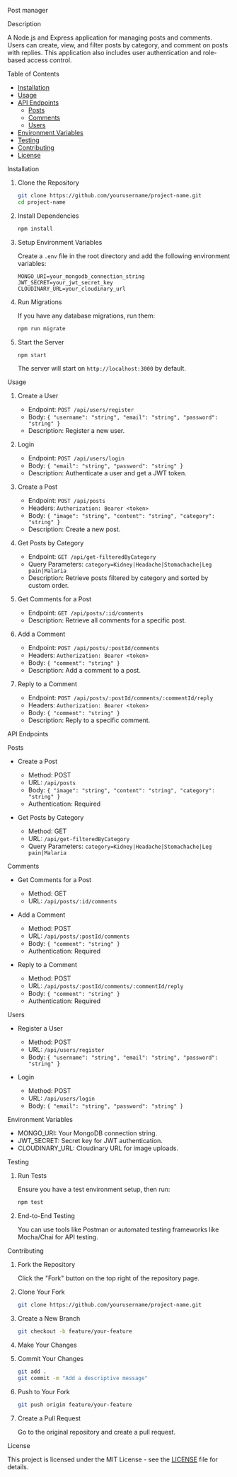 Post manager

Description

A Node.js and Express application for managing posts and comments. Users can create, view, and filter posts by category, and comment on posts with replies. This application also includes user authentication and role-based access control.

Table of Contents

- [Installation](installation)
- [Usage](usage)
- [API Endpoints](api-endpoints)
  - [Posts](posts)
  - [Comments](comments)
  - [Users](users)
- [Environment Variables](environment-variables)
- [Testing](testing)
- [Contributing](contributing)
- [License](license)

Installation

1. Clone the Repository

   ```bash
   git clone https://github.com/yourusername/project-name.git
   cd project-name
   ```

2. Install Dependencies

   ```bash
   npm install
   ```

3. Setup Environment Variables

   Create a `.env` file in the root directory and add the following environment variables:

   ```env
   MONGO_URI=your_mongodb_connection_string
   JWT_SECRET=your_jwt_secret_key
   CLOUDINARY_URL=your_cloudinary_url
   ```

4. Run Migrations

   If you have any database migrations, run them:

   ```bash
   npm run migrate
   ```

5. Start the Server

   ```bash
   npm start
   ```

   The server will start on `http://localhost:3000` by default.

Usage

1. Create a User

   - Endpoint: `POST /api/users/register`
   - Body: `{ "username": "string", "email": "string", "password": "string" }`
   - Description: Register a new user.

2. Login

   - Endpoint: `POST /api/users/login`
   - Body: `{ "email": "string", "password": "string" }`
   - Description: Authenticate a user and get a JWT token.

3. Create a Post

   - Endpoint: `POST /api/posts`
   - Headers: `Authorization: Bearer <token>`
   - Body: `{ "image": "string", "content": "string", "category": "string" }`
   - Description: Create a new post.

4. Get Posts by Category

   - Endpoint: `GET /api/get-filteredByCategory`
   - Query Parameters: `category=Kidney|Headache|Stomachache|Leg pain|Malaria`
   - Description: Retrieve posts filtered by category and sorted by custom order.

5. Get Comments for a Post

   - Endpoint: `GET /api/posts/:id/comments`
   - Description: Retrieve all comments for a specific post.

6. Add a Comment

   - Endpoint: `POST /api/posts/:postId/comments`
   - Headers: `Authorization: Bearer <token>`
   - Body: `{ "comment": "string" }`
   - Description: Add a comment to a post.

7. Reply to a Comment

   - Endpoint: `POST /api/posts/:postId/comments/:commentId/reply`
   - Headers: `Authorization: Bearer <token>`
   - Body: `{ "comment": "string" }`
   - Description: Reply to a specific comment.

API Endpoints

Posts

- Create a Post

  - Method: POST
  - URL: `/api/posts`
  - Body: `{ "image": "string", "content": "string", "category": "string" }`
  - Authentication: Required

- Get Posts by Category
  - Method: GET
  - URL: `/api/get-filteredByCategory`
  - Query Parameters: `category=Kidney|Headache|Stomachache|Leg pain|Malaria`

Comments

- Get Comments for a Post
  - Method: GET
  - URL: `/api/posts/:id/comments`
- Add a Comment

  - Method: POST
  - URL: `/api/posts/:postId/comments`
  - Body: `{ "comment": "string" }`
  - Authentication: Required

- Reply to a Comment
  - Method: POST
  - URL: `/api/posts/:postId/comments/:commentId/reply`
  - Body: `{ "comment": "string" }`
  - Authentication: Required

Users

- Register a User

  - Method: POST
  - URL: `/api/users/register`
  - Body: `{ "username": "string", "email": "string", "password": "string" }`

- Login
  - Method: POST
  - URL: `/api/users/login`
  - Body: `{ "email": "string", "password": "string" }`

Environment Variables

- MONGO_URI: Your MongoDB connection string.
- JWT_SECRET: Secret key for JWT authentication.
- CLOUDINARY_URL: Cloudinary URL for image uploads.

Testing

1. Run Tests

   Ensure you have a test environment setup, then run:

   ```bash
   npm test
   ```

2. End-to-End Testing

   You can use tools like Postman or automated testing frameworks like Mocha/Chai for API testing.

Contributing

1. Fork the Repository

   Click the "Fork" button on the top right of the repository page.

2. Clone Your Fork

   ```bash
   git clone https://github.com/yourusername/project-name.git
   ```

3. Create a New Branch

   ```bash
   git checkout -b feature/your-feature
   ```

4. Make Your Changes

5. Commit Your Changes

   ```bash
   git add .
   git commit -m "Add a descriptive message"
   ```

6. Push to Your Fork

   ```bash
   git push origin feature/your-feature
   ```

7. Create a Pull Request

   Go to the original repository and create a pull request.

License

This project is licensed under the MIT License - see the [LICENSE](LICENSE) file for details.
